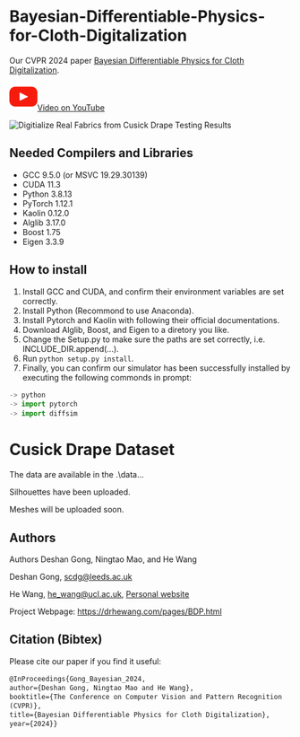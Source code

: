 # Bayesian-Differentiable-Physics-for-Cloth-Digitalization
Our CVPR 2024 paper [Bayesian Differentiable Physics for Cloth Digitalization](https://arxiv.org/abs/2402.17664). 

<img src="images/video_icon.svg" width="50" height="50">[Video on YouTube](https://youtu.be/ProN0y1bURY?si=p7kFYZA04UZ_zV1y)

![Digitialize Real Fabrics from Cusick Drape Testing Results](images/teaser_with_real.png)

## Needed Compilers and Libraries

- GCC 9.5.0 (or MSVC 19.29.30139)
- CUDA 11.3
- Python 3.8.13
- PyTorch 1.12.1
- Kaolin 0.12.0
- Alglib 3.17.0
- Boost 1.75
- Eigen 3.3.9

## How to install

1. Install GCC and CUDA, and confirm their environment variables are set correctly.
2. Install Python (Recommond to use Anaconda).
3. Install Pytorch and Kaolin with following their official documentations.
4. Download Alglib, Boost, and Eigen to a diretory you like.
5. Change the Setup.py to make sure the paths are set correctly, i.e. INCLUDE_DIR.append(...).
6. Run `python setup.py install`.
7. Finally, you can confirm our simulator has been successfully installed by executing the following commonds in prompt:

```python
-> python
-> import pytorch
-> import diffsim
```

# Cusick Drape Dataset

The data are available in the .\data\... 

Silhouettes have been uploaded. 

Meshes will be uploaded soon.

## Authors
Authors
Deshan Gong, Ningtao Mao, and He Wang

Deshan Gong, scdg@leeds.ac.uk

He Wang, he_wang@ucl.ac.uk, [Personal website](https://drhewang.com)

Project Webpage: https://drhewang.com/pages/BDP.html

## Citation (Bibtex)
Please cite our paper if you find it useful:

    @InProceedings{Gong_Bayesian_2024,
    author={Deshan Gong, Ningtao Mao and He Wang},
    booktitle={The Conference on Computer Vision and Pattern Recognition (CVPR)},
    title={Bayesian Differentiable Physics for Cloth Digitalization},
    year={2024}}
